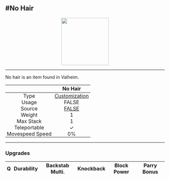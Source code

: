 <meta property="og:title" content="No Hair - MoreValheim" /><meta property="og:type" content="website" /><meta property="og:image" content="/assets/no_hair.png" /><meta property="og:description" content="No Hair is an item found in Valheim." /><meta name="theme-color" content="#546D78"><meta name="twitter:card" content="summary_large_image">
#No Hair
-------------
<style>img {width:20px;}.tb {width:150px;display: block;margin-left: auto;margin-right: auto;}</style>

<style>.md-typeset table:not([class]) th:not([align]) {min-width:unset!important;}</style>
<style>td{padding:0em 0.3em!important;text-align:center!important;border-left:.05rem solid var(--md-default-fg-color--lightest)}</style>

<style>th{padding:0.1em 0.3em!important;text-align:center!important;font-weight:bold}</style>

<style>pre{text-align:right!important}</style>
<style>table tr td:first-child {border-left: 0;};</style>

<figure><img src="/assets/no_hair.png" class="tb" /><figcaption><small></small></figcaption></figure>

-------------

No hair is an item found in Valheim.

|        | No Hair              |
| ----------- | ------------------------------------ |
| Type | [Customization](../../types/customization)
| Usage | FALSE<br>
| Source | [FALSE](../../items/false)
| Weight | 1 |
| Max Stack | 1 |
| Teleportable | ✓
| Movespeed Speed | 0%


-------------

### Upgrades
| Q | Durability | Backstab Multi. | Knockback | Block Power | Parry Bonus
| - | - | - | - | - | - 
